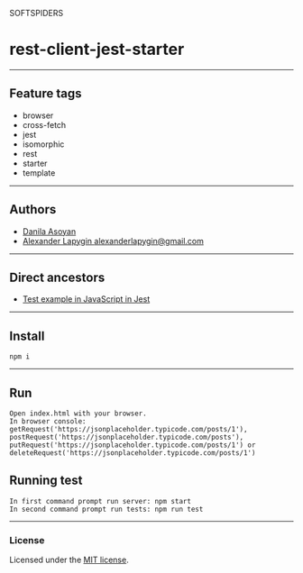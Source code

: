 SOFTSPIDERS

# rest-client-jest-starter

---

## Feature tags

- browser
- cross-fetch
- jest
- isomorphic
- rest
- starter
- template

---

## Authors

- [Danila Asoyan](https://github.com/Danilkashtan)
- [Alexander Lapygin <alexanderlapygin@gmail.com>](https://github.com/AlexanderLapygin)

---

## Direct ancestors
- [Test example in JavaScript in Jest](https://github.com/softspiders/jest)

---

## Install

```
npm i
```

---

## Run

```
Open index.html with your browser.
In browser console: getRequest('https://jsonplaceholder.typicode.com/posts/1'), postRequest('https://jsonplaceholder.typicode.com/posts'), putRequest('https://jsonplaceholder.typicode.com/posts/1') or deleteRequest('https://jsonplaceholder.typicode.com/posts/1')
```

## Running test

```
In first command prompt run server: npm start
In second command prompt run tests: npm run test
```

---

### License

Licensed under the [MIT license](./LICENSE). 

